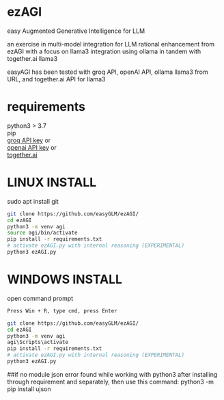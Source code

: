 # ezAGI
easy Augmented Generative Intelligence for LLM

an exercise in multi-model integration for LLM rational enhancement from ezAGI
with a focus on llama3 integration using ollama in tandem with together.ai llama3

easyAGI has been tested with groq API, openAI API, ollama llama3 from URL, and together.ai API for llama3


# requirements
python3 > 3.7<br />
pip<br />
<a href="https://console.groq.com/docs/quickstart">groq API key</a> or <br />
<a href="https://openai.com/index/openai-api/">openai API key</a> or <br />
<a href="https://api.together.xyz/signin?redirectUrl=/settings/api-keys">together.ai</a><br />


# LINUX INSTALL

sudo apt install git

```bash
git clone https://github.com/easyGLM/ezAGI/
cd ezAGI
python3 -m venv agi
source agi/bin/activate
pip install -r requirements.txt
# activate ezAGI.py with internal reasoning (EXPERIMENTAL)
python3 ezAGI.py
```

# WINDOWS INSTALL

open command prompt
```bash
Press Win + R, type cmd, press Enter
```
```bash
git clone https://github.com/easyGLM/ezAGI/
cd ezAGI
python3 -m venv agi
agi\Scripts\activate
pip install -r requirements.txt
# activate ezAGI.py with internal reasoning (EXPERIMENTAL)
python3 ezAGI.py
```

##if no module json error found while working with python3 after installing through requirement and separately, then use this command:
python3 -m pip install ujson




